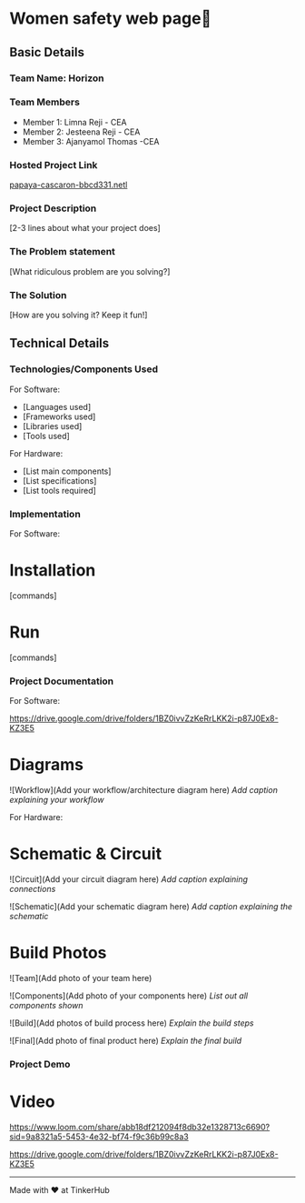 # Women safety web page🎯


## Basic Details
### Team Name: Horizon 


### Team Members
- Member 1: Limna Reji - CEA
- Member 2: Jesteena Reji - CEA
- Member 3: Ajanyamol Thomas -CEA
### Hosted Project Link
[papaya-cascaron-bbcd331.netl](https://papaya-cascaron-bbcd31.netlify.app/)
### Project Description
[2-3 lines about what your project does]

### The Problem statement
[What ridiculous problem are you solving?]

### The Solution
[How are you solving it? Keep it fun!]

## Technical Details
### Technologies/Components Used
For Software:
- [Languages used]
- [Frameworks used]
- [Libraries used]
- [Tools used]

For Hardware:
- [List main components]
- [List specifications]
- [List tools required]

### Implementation
For Software:
# Installation
[commands]

# Run
[commands]

### Project Documentation
For Software:

https://drive.google.com/drive/folders/1BZ0ivvZzKeRrLKK2i-p87J0Ex8-KZ3E5
# Diagrams
![Workflow](Add your workflow/architecture diagram here)
*Add caption explaining your workflow*

For Hardware:

# Schematic & Circuit
![Circuit](Add your circuit diagram here)
*Add caption explaining connections*

![Schematic](Add your schematic diagram here)
*Add caption explaining the schematic*

# Build Photos
![Team](Add photo of your team here)


![Components](Add photo of your components here)
*List out all components shown*

![Build](Add photos of build process here)
*Explain the build steps*

![Final](Add photo of final product here)
*Explain the final build*

### Project Demo
# Video
https://www.loom.com/share/abb18df212094f8db32e1328713c6690?sid=9a8321a5-5453-4e32-bf74-f9c36b99c8a3

https://drive.google.com/drive/folders/1BZ0ivvZzKeRrLKK2i-p87J0Ex8-KZ3E5

---
Made with ❤️ at TinkerHub
